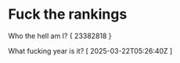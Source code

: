 # Fuck the rankings

Who the hell am I?
{ 23382818 }

What fucking year is it?
[ 2025-03-22T05:26:40Z ]
